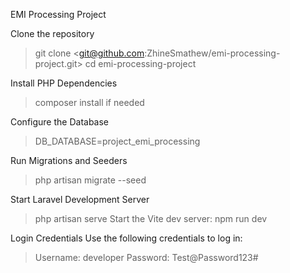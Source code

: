 EMI Processing Project

Clone the repository

> git clone <git@github.com:ZhineSmathew/emi-processing-project.git>
> cd emi-processing-project

Install PHP Dependencies

> composer install if needed

Configure the Database

> DB_DATABASE=project_emi_processing

Run Migrations and Seeders

> php artisan migrate --seed

Start Laravel Development Server

> php artisan serve
> Start the Vite dev server:
> npm run dev

Login Credentials
Use the following credentials to log in:

> Username: developer
> Password: Test@Password123#
